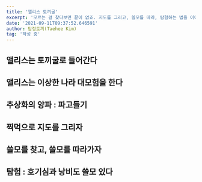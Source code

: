 ```yaml
---
title: '앨리스 토끼굴'
excerpt: '모르는 걸 찾다보면 끝이 없죠. 지도를 그리고, 쓸모를 따라, 탐험하는 법을 이야기해요'
date: '2021-09-11T09:37:52.646591'
author: 탐정토끼(Taehee Kim)
tag: '작성 중'
---
```


## 앨리스는 토끼굴로 들어간다

## 앨리스는 이상한 나라 대모험을 한다

## 추상화의 양파 : 파고들기

## 찍먹으로 지도를 그리자

## 쓸모를 찾고, 쓸모를 따라가자

## 탐험 : 호기심과 낭비도 쓸모 있다
